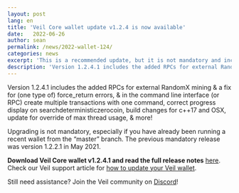 ```yaml
---
layout: post
lang: en
title: 'Veil Core wallet update v1.2.4 is now available'
date:   2022-06-26
author: sean
permalink: /news/2022-wallet-124/
categories: news
excerpt: 'This is a recommended update, but it is not mandatory and includes no consensus based changes.'
description: 'Version 1.2.4.1 includes the added RPCs for external RandomX mining & a fix for (one type of) force_return errors, & in the command line interface (or RPC) create multiple transactions with one command, correct progress display on searchdeterministiczerocoin, build changes for c++17 and OSX, update for override of max thread usage, & more!'
---
```


Version 1.2.4.1 includes the added RPCs for external RandomX mining & a fix for (one type of) force_return errors, & in the command line interface (or RPC) create multiple transactions with one command, correct progress display on searchdeterministiczerocoin, build changes for c++17 and OSX, update for override of max thread usage, & more!

Upgrading is not mandatory, especially if you have already been running a recent wallet from the “master” branch. The previous mandatory release was version 1.2.2.1 in May 2021.

**Download Veil Core wallet v1.2.4.1 and read the full release notes** [here](https://github.com/Veil-Project/veil/releases/tag/v1.2.4.1). Check our Veil support article for [how to update your Veil wallet](https://veil.freshdesk.com/support/solutions/articles/43000528762-how-to-update-upgrade-your-veil-wallet).

Still need assistance? Join the Veil community on [Discord](https://discord.veil-project.com)!